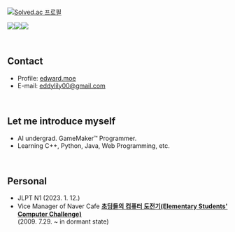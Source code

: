 ### 

[![Solved.ac
프로필](http://mazassumnida.wtf/api/v2/generate_badge?boj=edcreativity)](https://solved.ac/edcreativity)

<img src="https://img.shields.io/badge/Android Studio-3DDC84?style=flat-square&logo=Android Studio&logoColor=white"/><img src="https://img.shields.io/badge/C++-00599C?style=flat-square&logo=C%2B%2B&logoColor=white"/><img src="https://img.shields.io/badge/Python-3776AB?style=flat-square&logo=Python&logoColor=white"/>

<br>

## Contact
- Profile: [edward.moe](https://edward.moe/)
- E-mail: eddylily00@gmail.com
<br>

## Let me introduce myself
- AI undergrad. GameMaker™ Programmer.
- Learning C++, Python, Java, Web Programming, etc.
<br>

## Personal
- JLPT N1 (2023. 1. 12.)
- Vice Manager of Naver Cafe **[초딩들의 컴퓨터 도전기(Elementary Students' Computer Challenge)](https://cafe.naver.com/sangbinkids)**<br>
  (2009. 7.29. ~ in dormant state)

<!--
**edwardpys/edwardpys** is a ✨ _special_ ✨ repository because its `README.md` (this file) appears on your GitHub profile.

Here are some ideas to get you started:

- 🔭 I’m currently working on ...
- 🌱 I’m currently learning ...
- 👯 I’m looking to collaborate on ...
- 🤔 I’m looking for help with ...
- 💬 Ask me about ...
- 📫 How to reach me: ...
- 😄 Pronouns: ...
- ⚡ Fun fact: ...
-->
